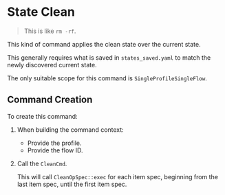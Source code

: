 # State Clean

> This is like `rm -rf`.

This kind of command applies the clean state over the current state.

This generally requires what is saved in `states_saved.yaml` to match the newly discovered current state.

The only suitable scope for this command is `SingleProfileSingleFlow`.


## Command Creation

To create this command:

1. When building the command context:

    - Provide the profile.
    - Provide the flow ID.

2. Call the `CleanCmd`.

    This will call `CleanOpSpec::exec` for each item spec, beginning from the last item spec, until the first item spec.

